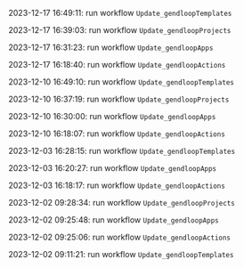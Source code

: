 2023-12-17 16:49:11: run workflow `Update_gendloopTemplates` 

2023-12-17 16:39:03: run workflow `Update_gendloopProjects` 

2023-12-17 16:31:23: run workflow `Update_gendloopApps` 

2023-12-17 16:18:40: run workflow `Update_gendloopActions` 

2023-12-10 16:49:10: run workflow `Update_gendloopTemplates` 

2023-12-10 16:37:19: run workflow `Update_gendloopProjects` 

2023-12-10 16:30:00: run workflow `Update_gendloopApps` 

2023-12-10 16:18:07: run workflow `Update_gendloopActions` 

2023-12-03 16:28:15: run workflow `Update_gendloopTemplates` 

2023-12-03 16:20:27: run workflow `Update_gendloopApps` 

2023-12-03 16:18:17: run workflow `Update_gendloopActions` 

2023-12-02 09:28:34: run workflow `Update_gendloopProjects` 

2023-12-02 09:25:48: run workflow `Update_gendloopApps` 

2023-12-02 09:25:06: run workflow `Update_gendloopActions` 

2023-12-02 09:11:21: run workflow `Update_gendloopTemplates` 



